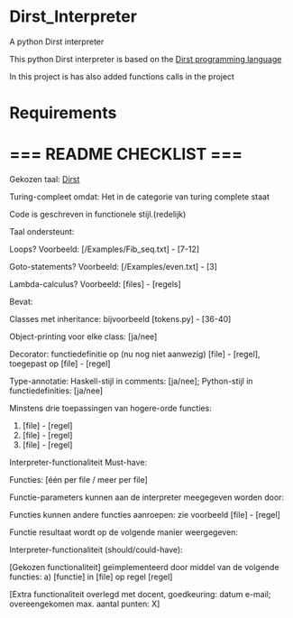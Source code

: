 # Dirst_Interpreter

A python Dirst interpreter

This python Dirst interpreter is based on the [Dirst programming language](https://esolangs.org/wiki/Dirst)

In this project is has also added functions calls in the project

# Requirements

# === README CHECKLIST ===

Gekozen taal: [Dirst](https://esolangs.org/wiki/Dirst)

Turing-compleet omdat: Het in de categorie van turing complete staat

Code is geschreven in functionele stijl.(redelijk)

Taal ondersteunt:

Loops? Voorbeeld: [/Examples/Fib_seq.txt] - [7-12]

Goto-statements? Voorbeeld: [/Examples/even.txt] - [3]

Lambda-calculus? Voorbeeld: [files] - [regels]

Bevat:

Classes met inheritance: bijvoorbeeld [tokens.py] - [36-40]

Object-printing voor elke class: [ja/nee]

Decorator: functiedefinitie op (nu nog niet aanwezig) [file] - [regel], toegepast op [file] - [regel]

Type-annotatie: Haskell-stijl in comments: [ja/nee]; Python-stijl in functiedefinities: [ja/nee]

Minstens drie toepassingen van hogere-orde functies:

1. [file] - [regel]
2. [file] - [regel]
3. [file] - [regel]

Interpreter-functionaliteit Must-have:

Functies: [één per file / meer per file]

Functie-parameters kunnen aan de interpreter meegegeven worden door:

Functies kunnen andere functies aanroepen: zie voorbeeld [file] - [regel]

Functie resultaat wordt op de volgende manier weergegeven:

Interpreter-functionaliteit (should/could-have):

[Gekozen functionaliteit] geïmplementeerd door middel van de volgende functies: a) [functie] in [file] op regel [regel]

[Extra functionaliteit overlegd met docent, goedkeuring: datum e-mail; overeengekomen max. aantal punten: X]
